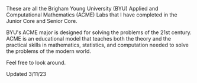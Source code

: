 These are all the Brigham Young University (BYU) Applied and Computational Mathematics (ACME) Labs that I have completed in the Junior Core and Senior Core.

BYU's ACME major is designed for solving the problems of the 21st century. ACME is an educational model that teaches both the theory and the practical
skills in mathematics, statistics, and computation needed to solve the problems of the modern world.

Feel free to look around.

Updated 3/11/23
